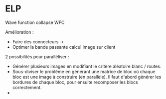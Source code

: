 # ELP
Wave function collapse WFC

Amélioration :
- Faire des connecteurs -> 
- Optimer la bande passante calcul image sur client

2 possibilités pour paralléliser :
- Générer plusieurs images en modifiant le critère aléatoire blanc / routes.
- Sous-diviser le problème en générant une matrice de bloc où chaque bloc est une image à construire (en parallèle). Il faut d'abord générer les bordures de chaque bloc, pour ensuite recomposer les blocs correctement.
- 